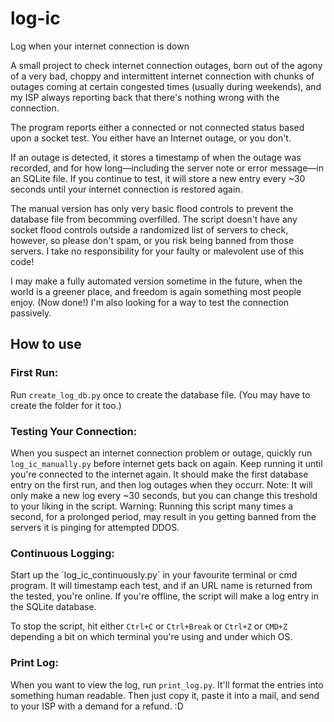 # log-ic
Log when your internet connection is down

A small project to check internet connection outages, born out of the agony of a very bad, choppy and intermittent internet connection with chunks of outages coming at certain congested times (usually during weekends), and my ISP always reporting back that there's nothing wrong with the connection.

The program reports either a connected or not connected status based upon a socket test. You either have an Internet outage, or you don't. 

If an outage is detected, it stores a timestamp of when the outage was recorded, and for how long—including the server note or error message—in an SQLite file. If you continue to test, it will store a new entry every ~30 seconds until your internet connection is restored again.

The manual version has only very basic flood controls to prevent the database file from becomming overfilled. The script doesn't have any socket flood controls outside a randomized list of servers to check, however, so please don't spam, or you risk being banned from those servers. I take no responsibility for your faulty or malevolent use of this code!

I may make a fully automated version sometime in the future, when the world is a greener place, and freedom is again something most people enjoy. (Now done!) I'm also looking for a way to test the connection passively.

## How to use

### First Run:
Run `create_log_db.py` once to create the database file. (You may have to create the folder for it too.)

### Testing Your Connection:
When you suspect an internet connection problem or outage, quickly run `log_ic_manually.py` before internet gets back on again. Keep running it until you're connected to the internet again. It should make the first database entry on the first run, and then log outages when they occurr. 
Note: It will only make a new log every ~30 seconds, but you can change this treshold to your liking in the script.
Warning: Running this script many times a second, for a prolonged period, may result in you getting banned from the servers it is pinging for attempted DDOS.

### Continuous Logging:
Start up the ´log_ic_continuously.py´ in your favourite terminal or cmd program. It will timestamp each test, and if an URL name is returned from the tested, you're online. If you're offline, the script will make a log entry in the SQLite database. 

To stop the script, hit either `Ctrl+C` or `Ctrl+Break` or `Ctrl+Z` or `CMD+Z` depending a bit on which terminal you're using and under which OS. 

### Print Log:
When you want to view the log, run `print_log.py`. It'll format the entries into something human readable. Then just copy it, paste it into a mail, and send to your ISP with a demand for a refund. :D
